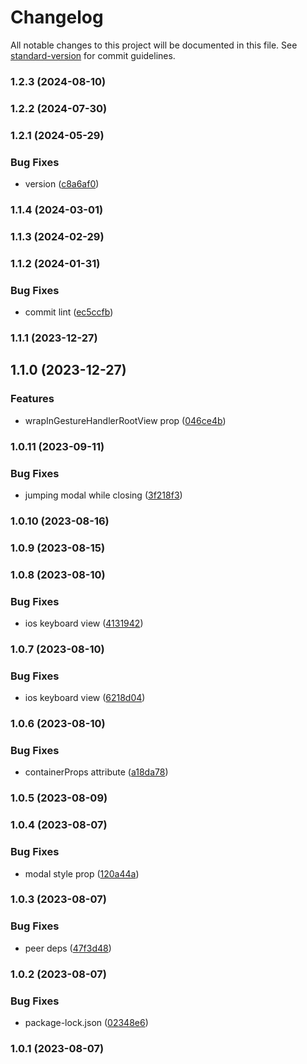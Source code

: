 # Changelog

All notable changes to this project will be documented in this file. See [standard-version](https://github.com/conventional-changelog/standard-version) for commit guidelines.

### 1.2.3 (2024-08-10)

### 1.2.2 (2024-07-30)

### 1.2.1 (2024-05-29)


### Bug Fixes

* version ([c8a6af0](https://github.com/birdwingo/react-native-swipe-modal/commit/c8a6af04a2f86bfa0cfba50fdc63417f2a73f6ba))

### 1.1.4 (2024-03-01)

### 1.1.3 (2024-02-29)

### 1.1.2 (2024-01-31)


### Bug Fixes

* commit lint ([ec5ccfb](https://github.com/birdwingo/react-native-swipe-modal/commit/ec5ccfb1544bd6cb409bdd191363a734d8f63b50))

### 1.1.1 (2023-12-27)

## 1.1.0 (2023-12-27)


### Features

* wrapInGestureHandlerRootView prop ([046ce4b](https://github.com/birdwingo/react-native-swipe-modal/commit/046ce4b5912c11a0c077b294d13a5e347c624467))

### 1.0.11 (2023-09-11)


### Bug Fixes

* jumping modal while closing ([3f218f3](https://github.com/birdwingo/react-native-swipe-modal/commit/3f218f3b7a67d6401a0afdc9a1bcf59634e0eeb7))

### 1.0.10 (2023-08-16)

### 1.0.9 (2023-08-15)

### 1.0.8 (2023-08-10)


### Bug Fixes

* ios keyboard view ([4131942](https://github.com/birdwingo/react-native-swipe-modal/commit/4131942ced2136e98e28826e82b8a3067bc435bc))

### 1.0.7 (2023-08-10)


### Bug Fixes

* ios keyboard view ([6218d04](https://github.com/birdwingo/react-native-swipe-modal/commit/6218d0453dbd6c201ddea512ddb9e14bd9211ff3))

### 1.0.6 (2023-08-10)


### Bug Fixes

* containerProps attribute ([a18da78](https://github.com/birdwingo/react-native-swipe-modal/commit/a18da78b333863d851d1b57f8315bc8a85a3bf23))

### 1.0.5 (2023-08-09)

### 1.0.4 (2023-08-07)


### Bug Fixes

* modal style prop ([120a44a](https://github.com/birdwingo/react-native-swipe-modal/commit/120a44a1a4be0fbe28169ffeb793a734ad25cffc))

### 1.0.3 (2023-08-07)


### Bug Fixes

* peer deps ([47f3d48](https://github.com/birdwingo/react-native-swipe-modal/commit/47f3d48da9faf9c853d3d2c24e441d732e6a86bf))

### 1.0.2 (2023-08-07)


### Bug Fixes

* package-lock.json ([02348e6](https://github.com/birdwingo/react-native-swipe-modal/commit/02348e635c5f852a23623b2472543763fa5664ad))

### 1.0.1 (2023-08-07)
